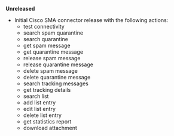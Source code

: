 **Unreleased**

* Initial Cisco SMA connector release with the following actions:
  * test connectivity
  * search spam quarantine
  * search quarantine
  * get spam message
  * get quarantine message
  * release spam message
  * release quarantine message
  * delete spam message
  * delete quarantine message
  * search tracking messages
  * get tracking details
  * search list
  * add list entry
  * edit list entry
  * delete list entry
  * get statistics report
  * download attachment
